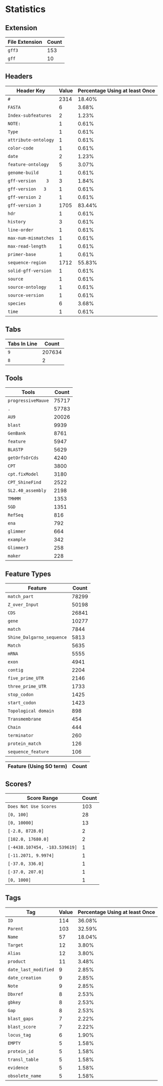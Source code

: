 # Statistics

## Extension

File Extension | Count
---------- | ----- 
`gff3` | 153
`gff` | 10

## Headers

Header Key | Value | Percentage Using at least Once
---------- | ----- | -----------
`#` | 2314 | 18.40%
`FASTA` | 6 | 3.68%
`Index-subfeatures` | 2 | 1.23%
`NOTE:` | 1 | 0.61%
`Type` | 1 | 0.61%
`attribute-ontology` | 1 | 0.61%
`color-code` | 1 | 0.61%
`date` | 2 | 1.23%
`feature-ontology` | 5 | 3.07%
`genome-build` | 1 | 0.61%
`gff-version	3` | 3 | 1.84%
`gff-version   3` | 1 | 0.61%
`gff-version 2` | 1 | 0.61%
`gff-version 3` | 1705 | 83.44%
`hdr` | 1 | 0.61%
`history` | 3 | 0.61%
`line-order` | 1 | 0.61%
`max-num-mismatches` | 1 | 0.61%
`max-read-length` | 1 | 0.61%
`primer-base` | 1 | 0.61%
`sequence-region` | 1712 | 55.83%
`solid-gff-version` | 1 | 0.61%
`source` | 1 | 0.61%
`source-ontology` | 1 | 0.61%
`source-version` | 1 | 0.61%
`species` | 6 | 3.68%
`time` | 1 | 0.61%

## Tabs

Tabs In Line | Count
---------- | -----
`9` | 207634
`8` | 2

## Tools

Tools | Count
---------- | -----
`progressiveMauve` | 75717
`.` | 57783
`AU9` | 20026
`blast` | 9939
`GenBank` | 8761
`feature` | 5947
`BLASTP` | 5629
`getOrfsOrCds` | 4240
`CPT` | 3800
`cpt.fixModel` | 3180
`CPT_ShineFind` | 2522
`SL2.40_assembly` | 2198
`TMHMM` | 1353
`SGD` | 1351
`RefSeq` | 816
`ena` | 792
`glimmer` | 664
`example` | 342
`Glimmer3` | 258
`maker` | 228

## Feature Types

Feature | Count
---------- | -----
`match_part` | 78299
`Z_over_Input` | 50198
`CDS` | 26841
`gene` | 10277
`match` | 7844
`Shine_Dalgarno_sequence` | 5813
`Match` | 5635
`mRNA` | 5555
`exon` | 4941
`contig` | 2204
`five_prime_UTR` | 2146
`three_prime_UTR` | 1733
`stop_codon` | 1425
`start_codon` | 1423
`Topological domain` | 898
`Transmembrane` | 454
`Chain` | 444
`terminator` | 260
`protein_match` | 126
`sequence_feature` | 106

Feature (Using SO term) | Count
---------- | -----

## Scores?

Score Range | Count
---------- | -----
`Does Not Use Scores` | 103
`[0, 100]` | 28
`[0, 10000]` | 13
`[-2.8, 8728.0]` | 2
`[102.0, 17680.0]` | 2
`[-4438.107454, -183.539619]` | 1
`[-11.2071, 9.9974]` | 1
`[-37.0, 336.0]` | 1
`[-37.0, 207.0]` | 1
`[0, 1000]` | 1

## Tags

Tag        | Value | Percentage Using at least Once
---------- | ----- | ------------------------------
`ID` | 114 | 36.08%
`Parent` | 103 | 32.59%
`Name` | 57 | 18.04%
`Target` | 12 | 3.80%
`Alias` | 12 | 3.80%
`product` | 11 | 3.48%
`date_last_modified` | 9 | 2.85%
`date_creation` | 9 | 2.85%
`Note` | 9 | 2.85%
`Dbxref` | 8 | 2.53%
`gbkey` | 8 | 2.53%
`Gap` | 8 | 2.53%
`blast_gaps` | 7 | 2.22%
`blast_score` | 7 | 2.22%
`locus_tag` | 6 | 1.90%
`EMPTY` | 5 | 1.58%
`protein_id` | 5 | 1.58%
`transl_table` | 5 | 1.58%
`evidence` | 5 | 1.58%
`obsolete_name` | 5 | 1.58%
